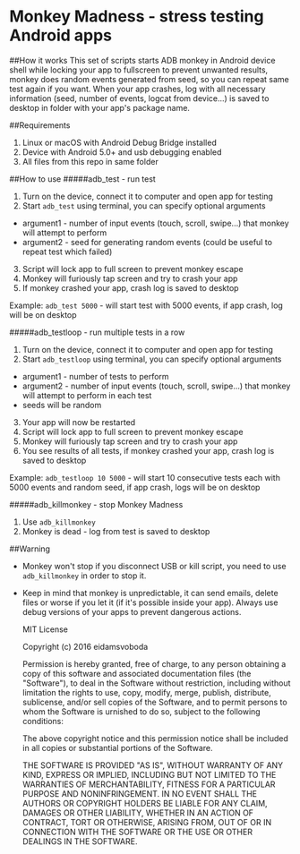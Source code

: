 # Monkey Madness - stress testing Android apps

##How it works
This set of scripts starts ADB monkey in Android device shell while locking your app to fullscreen to prevent unwanted results, monkey does random events generated from seed, so you can repeat same test again if you want. When your app crashes, log with all necessary information (seed, number of events, logcat from device...) is saved to desktop in folder with your app's package name.

##Requirements
1. Linux or macOS with Android Debug Bridge installed
2. Device with Android 5.0+ and usb debugging enabled
3. All files from this repo in same folder

##How to use
#####adb_test - run test
1. Turn on the device, connect it to computer and open app for testing
2. Start `adb_test` using terminal, you can specify optional arguments 
  - argument1 - number of input events (touch, scroll, swipe...) that monkey will attempt to perform
  - argument2 - seed for generating random events (could be useful to repeat test which failed)
3. Script will lock app to full screen to prevent monkey escape
4. Monkey will furiously tap screen and try to crash your app
5. If monkey crashed your app, crash log is saved to desktop

Example: `adb_test 5000` - will start test with 5000 events, if app crash, log will be on desktop

#####adb_testloop - run multiple tests in a row
1. Turn on the device, connect it to computer and open app for testing
2. Start `adb_testloop` using terminal, you can specify optional arguments 
  - argument1 - number of tests to perform 
  - argument2 - number of input events (touch, scroll, swipe...) that monkey will attempt to perform in each test
  - seeds will be random
3. Your app will now be restarted
4. Script will lock app to full screen to prevent monkey escape
5. Monkey will furiously tap screen and try to crash your app
6. You see results of all tests, if monkey crashed your app, crash log is saved to desktop

Example: `adb_testloop 10 5000` - will start 10 consecutive tests each with 5000 events and random seed, if app crash, logs will be on desktop

#####adb_killmonkey - stop Monkey Madness
1. Use `adb_killmonkey`
2. Monkey is dead - log from test is saved to desktop
 
##Warning
- Monkey won't stop if you disconnect USB or kill script, you need to use `adb_killmonkey` in order to stop it.
- Keep in mind that monkey is unpredictable, it can send emails, delete files or worse if you let it (if it's possible inside your app). Always use debug versions of your apps to prevent dangerous actions.

    MIT License

    Copyright (c) 2016 eidamsvoboda

    Permission is hereby granted, free of charge, to any person obtaining a copy
    of this software and associated documentation files (the "Software"), to deal
    in the Software without restriction, including without limitation the rights
    to use, copy, modify, merge, publish, distribute, sublicense, and/or sell
    copies of the Software, and to permit persons to whom the Software is
    urnished to do so, subject to the following conditions:

    The above copyright notice and this permission notice shall be included in all
    copies or substantial portions of the Software.

    THE SOFTWARE IS PROVIDED "AS IS", WITHOUT WARRANTY OF ANY KIND, EXPRESS OR
    IMPLIED, INCLUDING BUT NOT LIMITED TO THE WARRANTIES OF MERCHANTABILITY,
    FITNESS FOR A PARTICULAR PURPOSE AND NONINFRINGEMENT. IN NO EVENT SHALL THE
    AUTHORS OR COPYRIGHT HOLDERS BE LIABLE FOR ANY CLAIM, DAMAGES OR OTHER
    LIABILITY, WHETHER IN AN ACTION OF CONTRACT, TORT OR OTHERWISE, ARISING FROM,
    OUT OF OR IN CONNECTION WITH THE SOFTWARE OR THE USE OR OTHER DEALINGS IN THE
    SOFTWARE.

